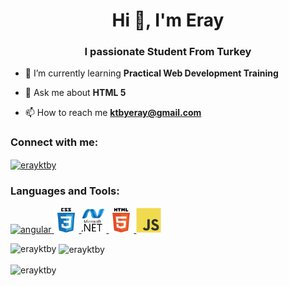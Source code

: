 <h1 align="center">Hi 👋, I'm Eray</h1>
<h3 align="center">I passionate Student From Turkey</h3>

- 🌱 I’m currently learning **Practical Web Development Training**

- 💬 Ask me about **HTML 5**

- 📫 How to reach me **ktbyeray@gmail.com**

<h3 align="left">Connect with me:</h3>
<p align="left">
<a href="https://twitter.com/erayktby" target="blank"><img align="center" src="https://raw.githubusercontent.com/rahuldkjain/github-profile-readme-generator/master/src/images/icons/Social/twitter.svg" alt="erayktby" height="30" width="40" /></a>
</p>

<h3 align="left">Languages and Tools:</h3>
<p align="left"> <a href="https://angular.io" target="_blank" rel="noreferrer"> <img src="https://angular.io/assets/images/logos/angular/angular.svg" alt="angular" width="40" height="40"/> </a> <a href="https://www.w3schools.com/css/" target="_blank" rel="noreferrer"> <img src="https://raw.githubusercontent.com/devicons/devicon/master/icons/css3/css3-original-wordmark.svg" alt="css3" width="40" height="40"/> </a> <a href="https://dotnet.microsoft.com/" target="_blank" rel="noreferrer"> <img src="https://raw.githubusercontent.com/devicons/devicon/master/icons/dot-net/dot-net-original-wordmark.svg" alt="dotnet" width="40" height="40"/> </a> <a href="https://www.w3.org/html/" target="_blank" rel="noreferrer"> <img src="https://raw.githubusercontent.com/devicons/devicon/master/icons/html5/html5-original-wordmark.svg" alt="html5" width="40" height="40"/> </a> <a href="https://developer.mozilla.org/en-US/docs/Web/JavaScript" target="_blank" rel="noreferrer"> <img src="https://raw.githubusercontent.com/devicons/devicon/master/icons/javascript/javascript-original.svg" alt="javascript" width="40" height="40"/> </a> </p>

<p><img align="left" src="https://github-readme-stats.vercel.app/api/top-langs?username=erayktby&show_icons=true&locale=en&layout=compact" alt="erayktby" /></p>

<p>&nbsp;<img align="center" src="https://github-readme-stats.vercel.app/api?username=erayktby&show_icons=true&locale=en" alt="erayktby" /></p>

<p><img align="center" src="https://github-readme-streak-stats.herokuapp.com/?user=erayktby&" alt="erayktby" /></p>

